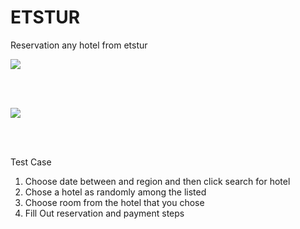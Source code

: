 # ETSTUR
Reservation any hotel from etstur

<img src = "ChromeTest.png">

<br><br>

<img src = "EdgeTest.png">

<br><br>

Test Case
<ol>
<li> Choose date between and region and then click search for hotel </li>
<li>Chose a hotel as randomly among the listed </li>
<li>Choose room from the hotel that you chose</li>
<li>Fill Out reservation and payment steps
  </li>
</ol>
